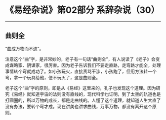 # 《易经杂说》第02部分 系辞杂说（30）

------

## 曲则全

“曲成万物而不遗”。

注意这个“曲”字，是非常妙的，老子有一句话“曲则全”，有人说读了《老子》会变成谋略家、阴谋家，很厉害。因为老子告诉我们不要走直路，走弯路才能全，处理事情转个弯就成功了。如小孩玩火，直接责骂干涉，小孩跑了，但用方法转一个弯，拿一个玩具给他，便不玩火了，这是曲则全。

老子这个“曲”字的原则，即是从《易经》这里来的，孔子也发现这个道理。因为研究《易经》就知道宇宙的法则没有直线的，现代科学也证明，到了太空的轨道也是打圆圈的，所以万物的成长，都是走曲线的。人懂了这个道理，就知道人生大直了没有办法，要转个弯才成。现在讲美也讲求曲线，万事万物，都没有离开这个原则。